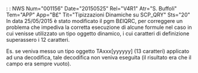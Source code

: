  :  : NWS Num="001156" Date="20150525" Rel="V4R1" Atr="S. Buffoli" Tem="APP" App="B£" Tit="Tipizzazioni Dinamiche su SCP_QRY" Sts="20"
In data 25/05/2015 è stato modificato il pgm B£IQRC, per correggere un problema che impediva la corretta esecuzione di alcune formule nel caso in cui venisse utilizzato un tipo oggetto dinamico, i cui caratteri di definizione superassero i 12 caratteri.

Es. se veniva messo un tipo oggetto TAxxx[yyyyyy] (13 caratteri) applicato ad una decodifica, tale decodifica non veniva eseguita (il risultato era che il campo era sempre vuoto).

